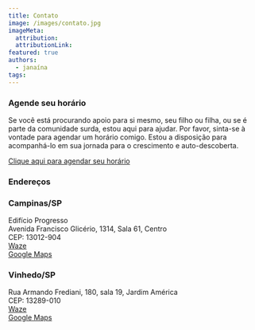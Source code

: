 ```yaml
---
title: Contato
image: /images/contato.jpg
imageMeta:
  attribution:
  attributionLink:
featured: true
authors:
  - janaína
tags:
---
```


### Agende seu horário

Se você está procurando apoio para si mesmo, seu filho ou filha, ou se é parte da comunidade surda, estou aqui para ajudar. Por favor, sinta-se à vontade para agendar um horário comigo. Estou a disposição para acompanhá-lo em sua jornada para o crescimento e auto-descoberta.

[Clique aqui para agendar seu horário](https://wa.me/+5519988145032?text=Ol%C3%A1%2C%20acessei%20seu%20site%20e%20gostaria%20de%20agendar%20um%20hor%C3%A1rio)

### Endereços
  
### Campinas/SP
Edifício Progresso  
Avenida Francisco Glicério, 1314, Sala 61, Centro  
CEP: 13012-904  
[Waze](https://waze.com/ul/h6gyt9nee0)  
[Google Maps](https://maps.app.goo.gl/s4cDoZjmNAXo5ibs9)

### Vinhedo/SP

Rua Armando Frediani, 180, sala 19, Jardim América  
CEP: 13289-010  
[Waze](https://waze.com/ul/h6gysfzmm5)  
[Google Maps](https://maps.app.goo.gl/X9X7Rys2WKB6unid8)
